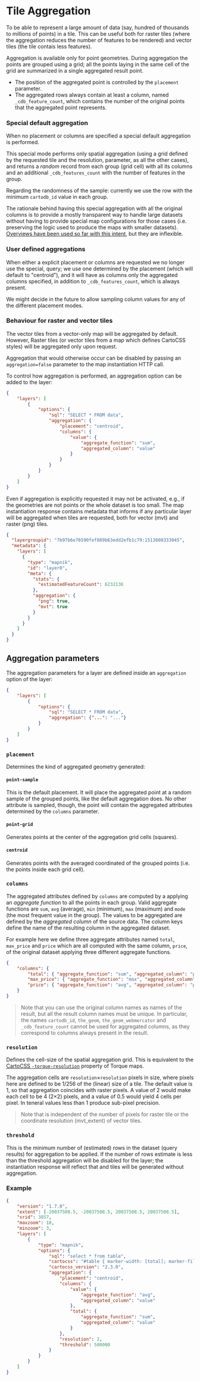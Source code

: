 # Tile Aggregation

To be able to represent a large amount of data (say, hundred of thousands to millions of points) in a tile. This can be useful both for raster tiles (where the aggregation reduces the number of features to be rendered) and vector tiles (the tile contais less features).

Aggregation is available only for point geometries. During aggregation the points are grouped using a grid; all the points laying in the same cell of the grid are summarized in a single aggregated result point.
 - The position of the aggregated point is controlled by the `placement` parameter.
 - The aggregated rows always contain at least a column, named `_cdb_feature_count`, which contains the number of the original points that the aggregated point represents.

### Special default aggregation

When no placement or columns are specified a special default aggregation is performed.

This special mode performs only spatial aggregation (using a grid defined by the requested tile and the resolution, parameter, as all the other cases), and returns a _random_ record from each group (grid cell) with all its columns and an additional `_cdb_features_count` with the number of features in the group.

Regarding the randomness of the sample: currently we use the row with the minimum `cartodb_id` value in each group.

The rationale behind having this special aggregation with all the original columns is to provide a mostly transparent way to handle large datasets without having to provide special map configurations for those cases (i.e. preserving the logic used to produce the maps with smaller datasets). [Overviews have been used so far with this intent](https://carto.com/docs/tips-and-tricks/back-end-data-performance/), but they are inflexible.

### User defined aggregations

When either a explicit placement or columns are requested we no longer use the special, query; we use one determined by the placement (which will default to "centroid"), and it will have as columns only the aggregated columns specified, in addition to `_cdb_features_count`, which is always present.

We might decide in the future to allow sampling column values for any of the different placement modes.

### Behaviour for raster and vector tiles

The vector tiles from a vector-only map will be aggregated by default.
However, Raster tiles (or vector tiles from a map which defines CartoCSS styles) will be aggregated only upon request.

Aggregation that would otherwise occur can be disabled by passing an `aggregation=false` parameter to the map instantiation HTTP call.

To control how aggregation is performed, an aggregation option can be added to the layer:

```json
{
    "layers": [
        {
            "options": {
                "sql": "SELECT * FROM data",
                "aggregation": {
                    "placement": "centroid",
                    "columns": {
                        "value": {
                            "aggregate_function": "sum",
                            "aggregated_column": "value"
                        }
                    }
                }
            }
        }
    ]
}
```

Even if aggregation is explicitly requested it may not be activated, e.g., if the geometries are not points
or the whole dataset is too small. The map instantiation response contains metadata that informs if any particular
layer will be aggregated when tiles are requested, both for vector (mvt) and raster (png) tiles.

```json
{
  "layergroupid": "7b97b6e76590fef889b63edd2efb1c79:1513608333045",
  "metadata": {
    "layers": [
      {
        "type": "mapnik",
        "id": "layer0",
        "meta": {
          "stats": {
            "estimatedFeatureCount": 6232136
          },
          "aggregation": {
            "png": true,
            "mvt": true
          }
        }
      }
    ]
  }
}
```

## Aggregation parameters

The aggregation parameters for a layer are defined inside an `aggregation` option of the layer:

```json
{
    "layers": [
        {
            "options": {
                "sql": "SELECT * FROM data",
                "aggregation": {"...": "..."}
            }
        }
    ]
}
```

### `placement`

Determines the kind of aggregated geometry generated:

#### `point-sample`

This is the default placement. It will place the aggregated point at a random sample of the grouped points,
like the default aggregation does. No other attribute is sampled, though, the point will contain the aggregated attributes determined by the `columns` parameter.

#### `point-grid`

Generates points at the center of the aggregation grid cells (squares).

#### `centroid`

Generates points with the averaged coordinated of the grouped points (i.e. the points inside each grid cell).

### `columns`

The aggregated attributes defined by `columns` are computed by a applying an _aggregate function_ to all the points in each group.
Valid aggregate functions are `sum`, `avg` (average), `min` (minimum), `max` (maximum) and `mode` (the most frequent value in the group).
The values to be aggregated are defined by the _aggregated column_ of the source data. The column keys define the name of the resulting column in the aggregated dataset.

For example here we define three aggregate attributes named `total`, `max_price` and `price` which are all computed with the same column, `price`,
of the original dataset applying three different aggregate functions.

```json
{
    "columns": {
        "total": { "aggregate_function": "sum", "aggregated_column": "price" },
        "max_price": { "aggregate_function": "max", "aggregated_column": "price" },
        "price": { "aggregate_function": "avg", "aggregated_column": "price" }
    }
}
```

> Note that you can use the original column names as names of the result, but all the result column names must be unique.  In particular, the names `cartodb_id`, `the_geom`, `the_geom_webmercator` and `_cdb_feature_count` cannot be used for aggregated columns, as they correspond to columns always present in the result.

### `resolution`

Defines the cell-size of the spatial aggregation grid. This is equivalent to the [CartoCSS `-torque-resolution`](https://carto.com/docs/carto-engine/cartocss/properties-for-torque/#-torque-resolution-float) property of Torque maps.

The aggregation cells are `resolution`×`resolution` pixels in size, where pixels here are defined to be 1/256 of the (linear) size of a tile.
The default value is 1, so that aggregation coincides with raster pixels. A value of 2 would make each cell to be 4 (2×2) pixels, and a value of
0.5 would yield 4 cells per pixel. In teneral values less than 1 produce sub-pixel precision.

> Note that is independent of the number of pixels for raster tile or the coordinate resolution (mvt_extent) of vector tiles.


### `threshold`

This is the minimum number of (estimated) rows in the dataset (query results) for aggregation to be applied. If the number of rows estimate is less than the threshold aggregation will be disabled for the layer; the instantiation response will reflect that and tiles will be generated without aggregation.

### Example

```json
{
    "version": "1.7.0",
    "extent": [-20037508.5, -20037508.5, 20037508.5, 20037508.5],
    "srid": 3857,
    "maxzoom": 18,
    "minzoom": 3,
    "layers": [
        {
            "type": "mapnik",
            "options": {
                "sql": "select * from table",
                "cartocss": "#table { marker-width: [total]; marker-fill: ramp(value, (red, green, blue), jenks); }",
                "cartocss_version": "2.3.0",
                "aggregation": {
                    "placement": "centroid",
                    "columns": {
                        "value": {
                            "aggregate_function": "avg",
                            "aggregated_column": "value"
                        },
                        "total": {
                            "aggregate_function": "sum",
                            "aggregated_column": "value"
                        }
                    },
                    "resolution": 2,
                    "threshold": 500000
                }
            }
        }
    ]
}
```
